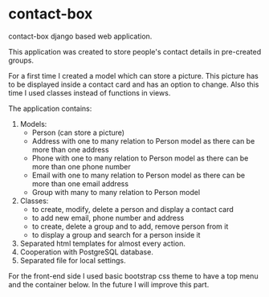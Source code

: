 # contact-box

contact-box django based web application.

This application was created to store people's contact details in pre-created groups. 

For a first time I created a model which can store a picture.
This picture has to be displayed inside a contact card and has an option to change. 
Also this time I used classes instead of functions in views.

The application contains:
1. Models:
    - Person (can store a picture)
    - Address with one to many relation to Person model as there can be more than one address
    - Phone with one to many relation to Person model as there can be more than one phone number
    - Email with one to many relation to Person model as there can be more than one email address
    - Group with many to many relation to Person model
2. Classes:
    - to create, modify, delete a person and display a contact card
    - to add new email, phone number and address
    - to create, delete a group and to add, remove person from it
    - to display a group and search for a person inside it    
3. Separated html templates for almost every action.
4. Cooperation with PostgreSQL database.
5. Separated file for local settings.


For the front-end side I used basic bootstrap css theme to have a top menu and the container below. 
In the future I will improve this part.



